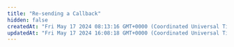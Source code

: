 ```yaml
---
title: "Re-sending a Callback"
hidden: false
createdAt: "Fri May 17 2024 08:13:16 GMT+0000 (Coordinated Universal Time)"
updatedAt: "Fri May 17 2024 16:08:18 GMT+0000 (Coordinated Universal Time)"
---
```


<API
	method="POST"
	url="/task/{taskId}/callback"
	:body="body"
	:results="results"
/>

<script setup>
const body = {
	taskId: {
		type: 'string',
		default: '358183635595169792',
		description: 'Task ID'
	}
}

const results = {
  200: {
    "code": 200,
    "message": "Success",
    "data": null,
    "date": "2024-05-17 17:45:50",
    "requestId": "77bdf4cd171593981208210031afb4",
    "success": true
	},
	400: {
		"code": 400,
		"data": null,
		"date": "",
		"message": "Illegal Parameter",
		"requestId": "",
		"success": false
	}
}
</script>
